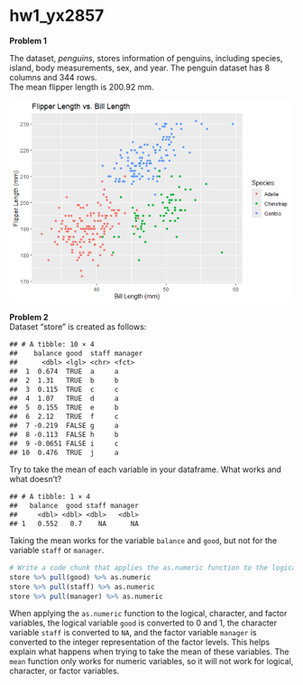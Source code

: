 hw1_yx2857
================

**Problem 1**

The dataset, *penguins*, stores information of penguins, including
species, island, body measurements, sex, and year. The penguin dataset
has 8 columns and 344 rows.  
The mean flipper length is 200.92 mm.

![](p8105_hw1_yx2857I_files/figure-gfm/plot-1.png)<!-- -->

**Problem 2**  
Dataset “store” is created as follows:

    ## # A tibble: 10 × 4
    ##    balance good  staff manager
    ##      <dbl> <lgl> <chr> <fct>  
    ##  1  0.674  TRUE  a     a      
    ##  2  1.31   TRUE  b     b      
    ##  3  0.115  TRUE  c     c      
    ##  4  1.07   TRUE  d     a      
    ##  5  0.155  TRUE  e     b      
    ##  6  2.12   TRUE  f     c      
    ##  7 -0.219  FALSE g     a      
    ##  8 -0.113  FALSE h     b      
    ##  9 -0.0651 FALSE i     c      
    ## 10  0.476  TRUE  j     a

Try to take the mean of each variable in your dataframe. What works and
what doesn’t?

    ## # A tibble: 1 × 4
    ##   balance  good staff manager
    ##     <dbl> <dbl> <dbl>   <dbl>
    ## 1   0.552   0.7    NA      NA

Taking the mean works for the variable `balance` and `good`, but not for
the variable `staff` or `manager`.

``` r
# Write a code chunk that applies the as.numeric function to the logical, character, and factor variables (please show this chunk but not the output). What happens, and why? Does this help explain what happens when you try to take the mean?
store %>% pull(good) %>% as.numeric
store %>% pull(staff) %>% as.numeric
store %>% pull(manager) %>% as.numeric
```

When applying the `as.numeric` function to the logical, character, and
factor variables, the logical variable `good` is converted to 0 and 1,
the character variable `staff` is converted to `NA`, and the factor
variable `manager` is converted to the integer representation of the
factor levels. This helps explain what happens when trying to take the
mean of these variables. The `mean` function only works for numeric
variables, so it will not work for logical, character, or factor
variables.
